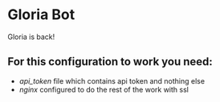 # Gloria Bot

Gloria is back!

## For this configuration to work you need:
* _api_token_ file which contains api token and nothing else
* _nginx_ configured to do the rest of the work with ssl

